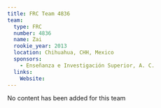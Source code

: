 ```yaml
---
title: FRC Team 4836
team:
  type: FRC
  number: 4836
  name: Zai
  rookie_year: 2013
  location: Chihuahua, CHH, Mexico
  sponsors:
    - Enseñanza e Investigación Superior, A. C.
  links:
    Website: 
---
```

No content has been added for this team